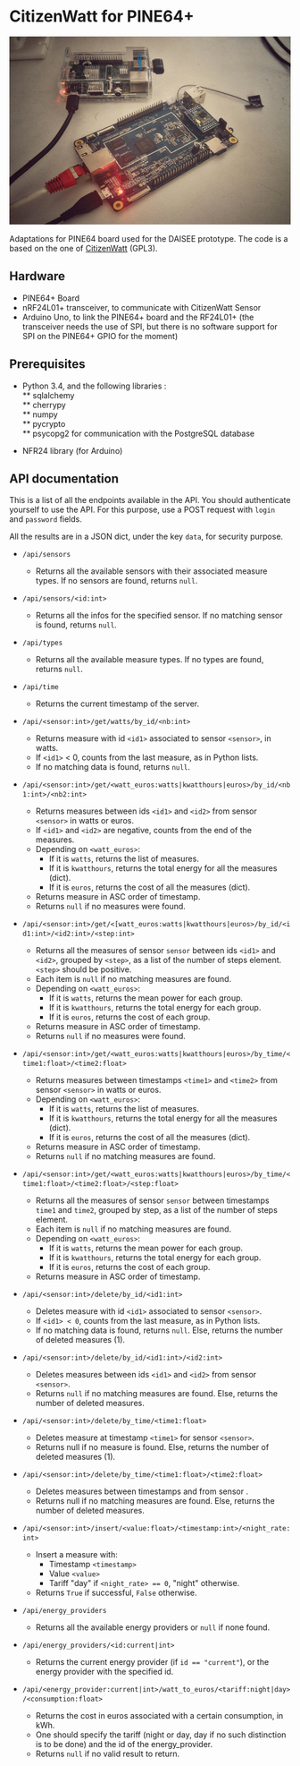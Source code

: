 # CitizenWatt for PINE64+
  
![PINE64+ board](/images/PINE64Board.jpeg)

Adaptations for PINE64 board used for the DAISEE prototype. The code is a based on the one of [CitizenWatt](https://github.com/CitoyensCapteurs/CitizenWatt-Base) (GPL3).

## Hardware

- PINE64+ Board
- nRF24L01+ transceiver, to communicate with CitizenWatt Sensor
- Arduino Uno, to link the PINE64+ board and the RF24L01+ (the transceiver needs the use of SPI, but there is no software support for SPI on the PINE64+ GPIO for the moment)


## Prerequisites

* Python 3.4, and the following libraries :  
** sqlalchemy  
** cherrypy  
** numpy  
** pycrypto  
** psycopg2 for communication with the PostgreSQL database  

* NFR24 library (for Arduino)



## API documentation

This is a list of all the endpoints available in the API. You should authenticate yourself to use the API. For this purpose, use a POST request with `login` and `password` fields.

All the results are in a JSON dict, under the key `data`, for security purpose.

* `/api/sensors`
	* Returns all the available sensors with their associated measure types. If no sensors are found, returns `null`.

* `/api/sensors/<id:int>`
    * Returns all the infos for the specified sensor. If no matching sensor is found, returns `null`.

* `/api/types`
	* Returns all the available measure types. If no types are found, returns `null`.

* `/api/time`
    * Returns the current timestamp of the server.

* `/api/<sensor:int>/get/watts/by_id/<nb:int>`
    * Returns measure with id `<id1>` associated to sensor `<sensor>`, in watts.
    * If `<id1>` < 0, counts from the last measure, as in Python lists.
    * If no matching data is found, returns `null`.

* `/api/<sensor:int>/get/<watt_euros:watts|kwatthours|euros>/by_id/<nb1:int>/<nb2:int>`
    * Returns measures between ids `<id1>` and `<id2>` from sensor `<sensor>` in watts or euros.
    * If `<id1>` and `<id2>` are negative, counts from the end of the measures.
    * Depending on `<watt_euros>`:
        * If it is `watts`, returns the list of measures.
        * If it is `kwatthours`, returns the total energy for all the measures (dict).
        * If it is `euros`, returns the cost of all the measures (dict).
    * Returns measure in ASC order of timestamp.
    * Returns `null` if no measures were found.

* `/api/<sensor:int>/get/<[watt_euros:watts|kwatthours|euros>/by_id/<id1:int>/<id2:int>/<step:int>`
    * Returns all the measures of sensor `sensor` between ids `<id1>` and `<id2>`, grouped by `<step>`, as a list of the number of steps element.`<step>` should be positive.
    * Each item is `null` if no matching measures are found.
    * Depending on `<watt_euros>`:
        * If it is `watts`, returns the mean power for each group.
        * If it is `kwatthours`, returns the total energy for each group.
        * If it is `euros`, returns the cost of each group.
    * Returns measure in ASC order of timestamp.
    * Returns `null` if no measures were found.

* `/api/<sensor:int>/get/<watt_euros:watts|kwatthours|euros>/by_time/<time1:float>/<time2:float>`
    * Returns measures between timestamps `<time1>` and `<time2>` from sensor `<sensor>` in watts or euros.
    * Depending on `<watt_euros>`:
        * If it is `watts`, returns the list of measures.
        * If it is `kwatthours`, returns the total energy for all the measures (dict).
        * If it is `euros`, returns the cost of all the measures (dict).
    * Returns measure in ASC order of timestamp.
    * Returns `null` if no matching measures are found.

* `/api/<sensor:int>/get/<watt_euros:watts|kwatthours|euros>/by_time/<time1:float>/<time2:float>/<step:float>`
    * Returns all the measures of sensor `sensor` between timestamps `time1` and `time2`, grouped by step, as a list of the number of steps element.
    * Each item is `null` if no matching measures are found.
    * Depending on `<watt_euros>`:
        * If it is `watts`, returns the mean power for each group.
        * If it is `kwatthours`, returns the total energy for each group.
        * If it is `euros`, returns the cost of each group.
    * Returns measure in ASC order of timestamp.

* `/api/<sensor:int>/delete/by_id/<id1:int>`
    * Deletes measure with id `<id1>` associated to sensor `<sensor>`.
    * If `<id1> < 0`, counts from the last measure, as in Python lists.
    * If no matching data is found, returns `null`. Else, returns the number of deleted measures (1).

* `/api/<sensor:int>/delete/by_id/<id1:int>/<id2:int>`
    * Deletes measures between ids `<id1>` and `<id2>` from sensor `<sensor>`.
    * Returns `null` if no matching measures are found. Else, returns the number of deleted measures.

* `/api/<sensor:int>/delete/by_time/<time1:float>`
    * Deletes measure at timestamp `<time1>` for sensor `<sensor>`.
    * Returns null if no measure is found. Else, returns the number of deleted measures (1).

* `/api/<sensor:int>/delete/by_time/<time1:float>/<time2:float>`
    * Deletes measures between timestamps <time1> and <time2> from sensor <sensor>.
    * Returns null if no matching measures are found. Else, returns the number of deleted measures.

* `/api/<sensor:int>/insert/<value:float>/<timestamp:int>/<night_rate:int>`
    * Insert a measure with:
        * Timestamp `<timestamp>`
        * Value `<value>`
        * Tariff "day" if `<night_rate> == 0`, "night" otherwise.
    * Returns `True` if successful, `False` otherwise.

* `/api/energy_providers`
    * Returns all the available energy providers or `null` if none found.

* `/api/energy_providers/<id:current|int>`
    * Returns the current energy provider (if `id == "current"`), or the energy provider with the specified id.

* `/api/<energy_provider:current|int>/watt_to_euros/<tariff:night|day>/<consumption:float>`
    * Returns the cost in euros associated with a certain consumption, in kWh.
    * One should specify the tariff (night or day, day if no such distinction is to be done) and the id of the energy_provider.
    * Returns `null` if no valid result to return.
